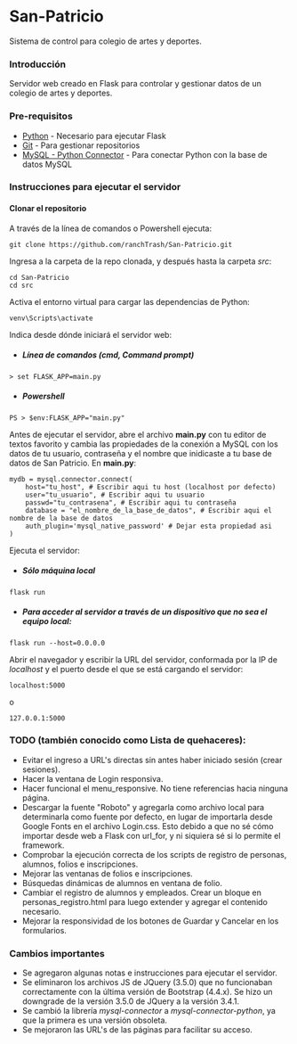 # San-Patricio

Sistema de control para colegio de artes y deportes.

### Introducción

Servidor web creado en Flask para controlar y gestionar datos de un colegio de artes y deportes.

### Pre-requisitos

* [Python](https://www.python.org/downloads/release/python-382/) - Necesario para ejecutar Flask
* [Git](https://git-scm.com/downloads) - Para gestionar repositorios
* [MySQL - Python Connector](https://dev.mysql.com/downloads/connector/python/) - Para conectar Python con la base de datos MySQL

### Instrucciones para ejecutar el servidor

#### Clonar el repositorio

A través de la línea de comandos o Powershell ejecuta:

```
git clone https://github.com/ranchTrash/San-Patricio.git
```

Ingresa a la carpeta de la repo clonada, y después hasta la carpeta _src_:

```
cd San-Patricio
cd src
```

Activa el entorno virtual para cargar las dependencias de Python:

```
venv\Scripts\activate
```

Indica desde dónde iniciará el servidor web:

* ##### Línea de comandos (cmd, Command prompt)
```
> set FLASK_APP=main.py
```

* ##### Powershell
```
PS > $env:FLASK_APP="main.py"
```

Antes de ejecutar el servidor, abre el archivo **main.py** con tu editor de textos favorito y cambia las propiedades de la conexión a MySQL con los datos de tu usuario, contraseña y el nombre que inidicaste a tu base de datos de San Patricio. En **main.py**:
```
mydb = mysql.connector.connect(
    host="tu_host", # Escribir aqui tu host (localhost por defecto)
    user="tu_usuario", # Escribir aqui tu usuario
    passwd="tu_contrasena", # Escribir aqui tu contraseña
    database = "el_nombre_de_la_base_de_datos", # Escribir aqui el nombre de la base de datos
    auth_plugin='mysql_native_password' # Dejar esta propiedad asi
)
```

Ejecuta el servidor:

* ##### Sólo máquina local
```
flask run
```

* ##### Para acceder al servidor a través de un dispositivo que no sea el equipo local:
```
flask run --host=0.0.0.0
```

Abrir el navegador y escribir la URL del servidor, conformada por la IP de _localhost_ y el puerto desde el que se está cargando el servidor:
```
localhost:5000
```

o

```
127.0.0.1:5000
```

### TODO (también conocido como Lista de quehaceres): 
* Evitar el ingreso a URL's directas sin antes haber iniciado sesión (crear sesiones).
* Hacer la ventana de Login responsiva.
* Hacer funcional el menu_responsive. No tiene referencias hacia ninguna página.
* Descargar la fuente "Roboto" y agregarla como archivo local para determinarla como fuente por defecto, en lugar de importarla desde Google Fonts en el archivo Login.css. Esto debido a que no sé cómo importar desde web a Flask con url_for, y ni siquiera sé si lo permite el framework.
* Comprobar la ejecución correcta de los scripts de registro de personas, alumnos, folios e inscripciones.
* Mejorar las ventanas de folios e inscripciones.
* Búsquedas dinámicas de alumnos en ventana de folio.
* Cambiar el registro de alumnos y empleados. Crear un bloque en personas_registro.html para luego extender y agregar el contenido necesario. 
* Mejorar la responsividad de los botones de Guardar y Cancelar en los formularios.

### Cambios importantes
* Se agregaron algunas notas e instrucciones para ejecutar el servidor.
* Se eliminaron los archivos JS de JQuery (3.5.0) que no funcionaban correctamente con la última versión de Bootstrap (4.4.x). Se hizo un downgrade de la versión 3.5.0 de JQuery a la versión 3.4.1.
* Se cambió la librería _mysql-connector_ a _mysql-connector-python_, ya que la primera es una versión obsoleta.
* Se mejoraron las URL's de las páginas para facilitar su acceso.